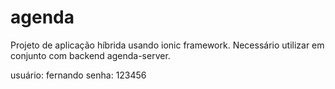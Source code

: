 # agenda

Projeto de aplicação híbrida usando ionic framework. Necessário utilizar em conjunto com backend agenda-server.

usuário: fernando
senha: 123456
